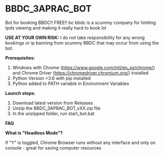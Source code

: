 # BBDC_3APRAC_BOT
 Bot for booking BBDC!! FREE!!
 bc bbdc is a scummy company for limiting tpds viewing and making it really hard to book lol

**USE AT YOUR OWN RISK:**
I do not take responsibility for any wrong bookings or ip banning from scummy BBDC that may occur from using the bot.

**Prerequisites:**
1. Windows with Chrome (https://www.google.com/intl/en_sg/chrome/) and Chrome Driver (https://chromedriver.chromium.org/) installed
2. Python Version >3.6 with pip installed
3. Python added to PATH variable in Environment Variables


**Launch steps:**
1. Download latest version from Releases
2. Unzip the BBDC_3APRAC_BOT_vXX.zip file
3. In the unzipped folder, run start_bot.bat

**FAQ**

**What is "Headless Mode"?**

If "Y" is toggled, Chrome Browser runs without any interface and only on console - great for saving computer resources
